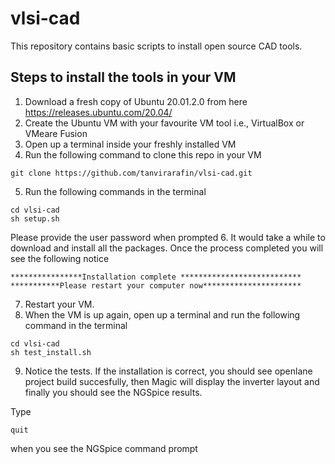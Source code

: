 # vlsi-cad

This repository contains basic scripts to install open source CAD tools.

## Steps to install the tools in your VM

1. Download a fresh copy of Ubuntu 20.01.2.0 from here https://releases.ubuntu.com/20.04/
2. Create the Ubuntu VM with your favourite VM tool i.e., VirtualBox or VMeare Fusion
3. Open up a terminal inside your freshly installed VM
4. Run the following command to clone this repo in your VM
``` 
git clone https://github.com/tanvirarafin/vlsi-cad.git
```
5. Run the following commands in the terminal

```
cd vlsi-cad
sh setup.sh
```
Please provide the user password when prompted
6. It would take a while to download and install all the packages. Once the process completed you will see the following notice
```
****************Installation complete ***************************
***********Please restart your computer now**********************
```
7. Restart your VM.
8. When the VM is up again, open up a terminal and run the following command in the terminal
```
cd vlsi-cad
sh test_install.sh
```
9. Notice the tests. If the installation is correct, you should see openlane project build succesfully, then Magic will display the inverter layout and finally you should see the NGSpice results.  

Type 
``` 
quit
```
when you see the NGSpice command prompt

